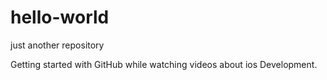 # hello-world
just another repository

Getting started with GitHub while watching videos about ios Development.
